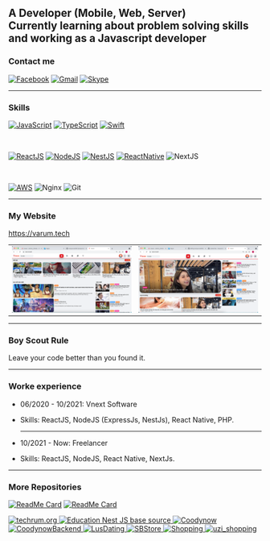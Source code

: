 
## A Developer (Mobile, Web, Server) <br> Currently learning about problem solving skills and working as a Javascript developer 

### Contact me
                  
[![Facebook](https://img.shields.io/badge/facebook-%231877F2.svg?&style=for-the-badge&logo=facebook&logoColor=white)](https://www.facebook.com/tranquocviet226)
[![Gmail](https://img.shields.io/badge/gmail-red?&style=for-the-badge&logo=gmail&logoColor=white)](https://mail.google.com/mail/u/0/?fs=1&to=tranquocviet226@gmail.com&su=SUBJECT&body=BODY&tf=cm)
[![Skype](https://img.shields.io/badge/Skype-%2300AFF0.svg?style=for-the-badge&logo=Skype&logoColor=white)](https://join.skype.com/invite/Ya469b3cgEbJ)

 ---
 
### Skills

[![JavaScript](https://img.shields.io/badge/javascript-%23323330.svg?style=for-the-badge&logo=javascript&logoColor=%23F7DF1E)]()
[![TypeScript](https://img.shields.io/badge/typeScript-%231DA1F2.svg?&style=for-the-badge&logo=typescript&logoColor=white)]()
[![Swift](https://img.shields.io/badge/swift-orange?&style=for-the-badge&logo=swift&logoColor=white)]()

<br/>

[![ReactJS](https://img.shields.io/badge/reactjs-%233498DB.svg?&style=for-the-badge&logo=react&logoColor=white)]()
[![NodeJS](https://img.shields.io/badge/node.js-%2343853D.svg?style=for-the-badge&logo=node-dot-js&logoColor=white)]()
[![NestJS](https://img.shields.io/badge/nestjs-%23E0234E.svg?style=for-the-badge&logo=nestjs&logoColor=white)]()
[![ReactNative](https://img.shields.io/badge/reactnative-%233498DB.svg?&style=for-the-badge&logo=react&logoColor=white)]()
![NextJS](https://img.shields.io/badge/Next-black?style=for-the-badge&logo=next.js&logoColor=white)

<br/>

[![AWS](https://img.shields.io/badge/AWS-%23FF9900.svg?style=for-the-badge&logo=amazon-aws&logoColor=white)]()
![Nginx](https://img.shields.io/badge/nginx-%23009639.svg?style=for-the-badge&logo=nginx&logoColor=white)
![Git](https://img.shields.io/badge/git-%23F05033.svg?style=for-the-badge&logo=git&logoColor=white)

 ---

### My Website

<a style="" href="https://varum.tech">https://varum.tech</a>

|                       |                         | 
|        :---:          |          :---:          |       
| ![](./Screen%20Shot%202021-12-02%20at%204.23.17%20PM.png) | ![](./Screen%20Shot%202021-12-02%20at%204.24.51%20PM.png) | 


 ---

### Boy Scout Rule

Leave your code better than you found it.

 ---
 
### Worke experience

 * 06/2020 - 10/2021: Vnext Software
 * Skills: ReactJS, NodeJS (ExpressJs, NestJs), React Native, PHP.

    ---

 * 10/2021 - Now: Freelancer
 * Skills: ReactJS, NodeJS, React Native, NextJs.

 ---
                                                                          
### More Repositories

[![ReadMe Card](https://github-readme-stats.vercel.app/api/pin/?username=tranquocviet226&repo=varrum&theme=vue)](https://github.com/tranquocviet226/varrum)
[![ReadMe Card](https://github-readme-stats.vercel.app/api/pin/?username=tranquocviet226&repo=varrum-web-user&theme=vue)](https://github.com/tranquocviet226/varrum-web-user)

<a href="https://github.com/tranquocviet226/techrum">
  <img alt="techrum.org" src="https://github-readme-stats.vercel.app/api/pin/?username=tranquocviet226&repo=techrum&show_owner=true" />
</a>
<a href="https://github.com/tranquocviet226/education_base">
  <img alt="Education Nest JS base source" src="https://github-readme-stats.vercel.app/api/pin/?username=tranquocviet226&repo=education_base&show_owner=true" />
</a>
<a href="https://github.com/tranquocviet226/coodynow">
  <img alt="Coodynow" src="https://github-readme-stats.vercel.app/api/pin/?username=tranquocviet226&repo=coodynow&show_owner=true" />
</a>
<a href="https://github.com/tranquocviet226/coodynow_backend">
  <img alt="CoodynowBackend" src="https://github-readme-stats.vercel.app/api/pin/?username=tranquocviet226&repo=coodynow_backend&show_owner=true" />
</a>
<a href="https://github.com/tranquocviet226/lus_ios">
  <img alt="LusDating" src="https://github-readme-stats.vercel.app/api/pin/?username=tranquocviet226&repo=lus_ios&show_owner=true" />
</a>
<a href="https://github.com/tranquocviet226/SBStoreClient">
  <img alt="SBStore" src="https://github-readme-stats.vercel.app/api/pin/?username=tranquocviet226&repo=SBStoreClient&show_owner=true" />
</a>
<a href="https://github.com/tranquocviet226/Shopping">
  <img alt="Shopping" src="https://github-readme-stats.vercel.app/api/pin/?username=tranquocviet226&repo=Shopping&show_owner=true" />
</a>
<a href="https://github.com/VTNPlusD/uzi_shopping">
  <img alt="uzi_shopping" src="https://github-readme-stats.vercel.app/api/pin/?username=VTNPlusD&repo=uzi_shopping&show_owner=true" />
</a>



